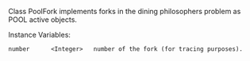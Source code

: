 Class PoolFork implements forks in the dining philosophers problem as POOL active objects.

Instance Variables:

	number		<Integer>	number of the fork (for tracing purposes).